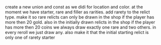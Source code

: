 create a new union and const as we didi for location and color.
at the moment we have starter, rare and filler as rarities. add rarety to the relict type.
make it so rare relicts can only be drawn in the shop if the player has more then 20 gold. also in the initially drawn relicts in the shop if the player has more then 20 coins we always draw exactly one rare and two others. in every reroll we just draw any. also make it that the initial starting relict is only one of rarety starter
